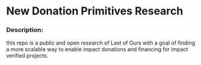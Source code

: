 # New Donation Primitives Research
### Description:
this repo is a public and open research of Last of Ours with a goal of finding a more scalable way to enable impact donations and financing for impact verified projects. 